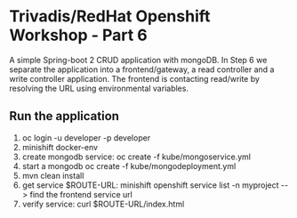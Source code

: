 # Trivadis/RedHat Openshift Workshop - Part 6

A simple Spring-boot 2 CRUD application with mongoDB. In Step 6 we separate the application into a frontend/gateway, a read controller and a write controller application. The frontend is contacting read/write by resolving the URL using environmental variables.
## Run the application

1. oc login -u developer -p developer
2. minishift docker-env
3. create mongodb service: oc create -f kube/mongoservice.yml 
4. start a mongodb  oc create -f kube/mongodeployment.yml
5. mvn clean install 
6. get service $ROUTE-URL: minishift openshift service list -n myproject --> find the frontend service url
7. verify service: curl $ROUTE-URL/index.html

